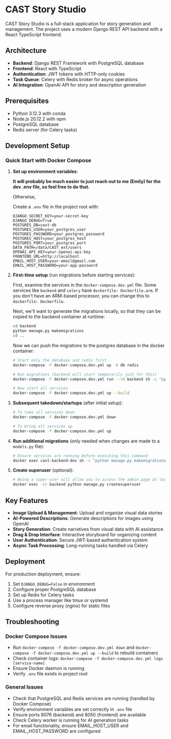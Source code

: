 # CAST Story Studio

CAST Story Studio is a full-stack application for story generation and management. The project uses a modern Django REST API backend with a React TypeScript frontend.

## Architecture

- **Backend**: Django REST Framework with PostgreSQL database
- **Frontend**: React with TypeScript
- **Authentication**: JWT tokens with HTTP-only cookies
- **Task Queue**: Celery with Redis broker for async operations
- **AI Integration**: OpenAI API for story and description generation

## Prerequisites

- Python 3.12.3 with conda
- Node.js 20.12.2 with npm
- PostgreSQL database
- Redis server (for Celery tasks)

## Development Setup

### Quick Start with Docker Compose

1. **Set up environment variables**:
   
   **It will probably be much easier to just reach out to me (Emily) for the dev .env file, so feel free to do that.**

   Otherwise, 

   Create a `.env` file in the project root with:
   ```env
   DJANGO_SECRET_KEY=your-secret-key
   DJANGO_DEBUG=True
   POSTGRES_DB=cast-db
   POSTGRES_USER=your_postgres_user
   POSTGRES_PASSWORD=your_postgres_password
   POSTGRES_HOST=your_postgres_host
   POSTGRES_PORT=your_postgres_port
   DATA_PATH=/data/CAST_ext/users
   OPENAI_API_KEY=your-openai-api-key
   FRONTEND_URL=http://localhost
   EMAIL_HOST_USER=your-email@gmail.com
   EMAIL_HOST_PASSWORD=your-app-password
   ```

2. **First-time setup** (run migrations before starting services):
  
   First, examine the services in the `docker-compose.dev.yml` file. Some services like `backend` and `celery` have `dockerfile: Dockerfile.arm`. If you don't have an ARM-based processor, you can change this to `dockerfile: Dockerfile`.
   
   Next, we'll want to generate the migrations locally, so that they can be copied to the backend container at runtime:
   ```bash
   cd backend
   python manage.py makemigrations
   cd ..
   ```
   Now we can push the migrations to the postgres database in the docker container:
   ```bash
   # Start only the database and redis first
   docker-compose -f docker-compose.dev.yml up -d db redis
   
   # Run migrations (backend will start temporarily just for this)
   docker-compose -f docker-compose.dev.yml run --rm backend sh -c "python manage.py makemigrations && python manage.py migrate"
   
   # Now start all services
   docker-compose -f docker-compose.dev.yml up --build
   ```

3. **Subsequent takedown/startups** (after initial setup):
   ```bash
   # To take all services down
   docker-compose -f docker-compose.dev.yml down

   # To bring all services up
   docker-compose -f docker-compose.dev.yml up
   ```

4. **Run additional migrations** (only needed when changes are made to a `models.py` file):
   ```bash
   # Ensure services are running before executing this command
   docker exec cast-backend-dev sh -c "python manage.py makemigrations && python manage.py migrate"
   ```

5. **Create superuser** (optional):
   ```bash
   # Being a super-user will allow you to access the admin page at localhost/admin
   docker exec -it backend python manage.py createsuperuser
   ```

## Key Features

- **Image Upload & Management**: Upload and organize visual data stories
- **AI-Powered Descriptions**: Generate descriptions for images using OpenAI
- **Story Generation**: Create narratives from visual data with AI assistance
- **Drag & Drop Interface**: Interactive storyboard for organizing content
- **User Authentication**: Secure JWT-based authentication system
- **Async Task Processing**: Long-running tasks handled via Celery

## Deployment

For production deployment, ensure:
1. Set `DJANGO_DEBUG=False` in environment
2. Configure proper PostgreSQL database
3. Set up Redis for Celery tasks
4. Use a process manager like tmux or systemd
5. Configure reverse proxy (nginx) for static files

## Troubleshooting

### Docker Compose Issues
- Run `docker-compose -f docker-compose.dev.yml down` and `docker-compose -f docker-compose.dev.yml up --build` to rebuild containers
- Check container logs: `docker-compose -f docker-compose.dev.yml logs [service-name]`
- Ensure Docker daemon is running
- Verify `.env` file exists in project root

### General Issues
- Check that PostgreSQL and Redis services are running (handled by Docker Compose)
- Verify environment variables are set correctly in `.env` file
- Ensure ports 8076 (backend) and 8050 (frontend) are available
- Check Celery worker is running for AI generation tasks
- For email functionality, ensure EMAIL_HOST_USER and EMAIL_HOST_PASSWORD are configured